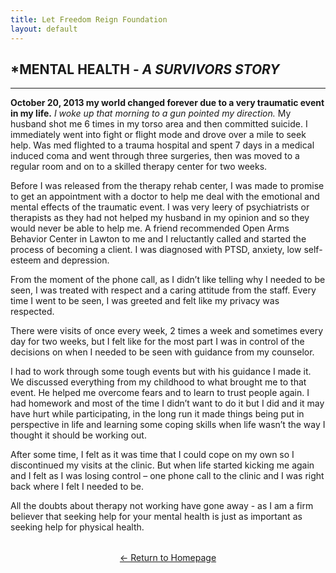 ```yaml
---
title: Let Freedom Reign Foundation
layout: default
---
```

<!-- TOP -->
<div id="top"></div>

## *MENTAL HEALTH - ***A SURVIVORS STORY*** 
---

**October 20, 2013 my world changed forever due to a very traumatic event in my life.** *I woke up that morning to a gun pointed my direction.* My husband shot me 6 times in my torso area and then committed suicide. I immediately went into fight or flight mode and drove over a mile to seek help. Was med flighted to a trauma hospital and spent 7 days in a medical induced coma and went through three surgeries, then was moved to a regular room and on to a skilled therapy center for two weeks.

Before I was released from the therapy rehab center, I was made to promise to get an appointment with a doctor to help me deal with the emotional and mental effects of the traumatic event. I was very leery of psychiatrists or therapists as they had not helped my husband in my opinion and so they would never be able to help me. A friend recommended Open Arms Behavior Center in Lawton to me and I reluctantly called and started the process of becoming a client. I was diagnosed with PTSD, anxiety, low self-esteem and depression.

From the moment of the phone call, as I didn’t like telling why I needed to be seen, I was treated with respect and a caring attitude from the staff. Every time I went to be seen, I was greeted and felt like my privacy was respected.

There were visits of once every week, 2 times a week and sometimes every day for two weeks, but I felt like for the most part I was in control of the decisions on when I needed to be seen with guidance from my counselor.

I had to work through some tough events but with his guidance I made it. We discussed everything from my childhood to what brought me to that event. He helped me overcome fears and to learn to trust people again. I had homework and most of the time I didn’t want to do it but I did and it may have hurt while participating, in the long run it made things being put in perspective in life and learning some coping skills when life wasn’t the way I thought it should be working out.

After some time, I felt as it was time that I could cope on my own so I discontinued my visits at the clinic. But when life started kicking me again and I felt as I was losing control – one phone call to the clinic and I was right back where I felt I needed to be.

All the doubts about therapy not working have gone away - as I am a firm believer that seeking help for your mental health is just as important as seeking help for physical health.


<p style="text-align: center; margin-top: 2rem;">
  <a href="/lfrf-mock/">← Return to Homepage</a>
</p>



